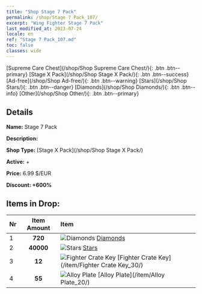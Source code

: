```yaml
---
title: "Shop Stage 7 Pack"
permalink: /shop/Stage 7 Pack_107/
excerpt: "Wing Fighter Stage 7 Pack"
last_modified_at: 2023-07-24
locale: en
ref: "Stage 7 Pack_107.md"
toc: false
classes: wide
---
```



  [Supreme Care Chest](/shop/Shop Supreme Care Chest/){: .btn .btn--primary}   [Stage X Pack](/shop/Shop Stage X Pack/){: .btn .btn--success}   [Ad-free](/shop/Shop Ad-free/){: .btn .btn--warning}   [Stars](/shop/Shop Stars/){: .btn .btn--danger}   [Diamonds](/shop/Shop Diamonds/){: .btn .btn--info}   [Other](/shop/Shop Other/){: .btn .btn--primary} 

## Details

 **Name:** Stage 7 Pack 

 **Description:** 

 **Shop Type:** [Stage X Pack](/shop/Shop Stage X Pack/)

 **Active:** + 

 **Price:** 6.99 $/EUR 

 **Discount: +600%** 



## Items in Drop:

  |  Nr | Item Amount  |       Item       |
  |:----|:------------:|:-----------------|
  | 1 | **720**  | ![Diamonds](/images/item/Diamonds_p.png) [Diamonds](/item/Diamonds_15/) | 
  | 2 | **40000**  | ![Stars](/images/item/Stars_p.png) [Stars](/item/Stars_2/) | 
  | 3 | **12**  | ![Fighter Crate Key](/images/item/Fighter_Crate_Key_p.png) [Fighter Crate Key](/item/Fighter Crate Key_30/) | 
  | 4 | **55**  | ![Alloy Plate](/images/item/Alloy_Plate_p.png) [Alloy Plate](/item/Alloy Plate_20/) | 

